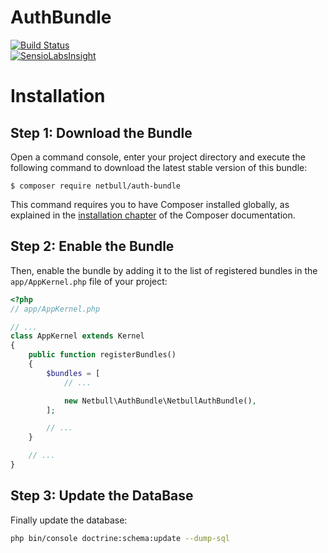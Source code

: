 AuthBundle
==========
[![Build Status](https://travis-ci.org/netbull/AuthBundle.svg?branch=master)](https://travis-ci.org/netbull/AuthBundle)<br>
[![SensioLabsInsight](https://insight.sensiolabs.com/projects/f91df530-6930-44c3-b300-0ac712498063/big.png)](https://insight.sensiolabs.com/projects/f91df530-6930-44c3-b300-0ac712498063)

Installation
============

Step 1: Download the Bundle
---------------------------

Open a command console, enter your project directory and execute the
following command to download the latest stable version of this bundle:

```console
$ composer require netbull/auth-bundle
```

This command requires you to have Composer installed globally, as explained
in the [installation chapter](https://getcomposer.org/doc/00-intro.md)
of the Composer documentation.

Step 2: Enable the Bundle
-------------------------

Then, enable the bundle by adding it to the list of registered bundles
in the `app/AppKernel.php` file of your project:

```php
<?php
// app/AppKernel.php

// ...
class AppKernel extends Kernel
{
    public function registerBundles()
    {
        $bundles = [
            // ...

            new Netbull\AuthBundle\NetbullAuthBundle(),
        ];

        // ...
    }

    // ...
}
```

Step 3: Update the DataBase
---------------------------

Finally update the database:
```bash
php bin/console doctrine:schema:update --dump-sql
```
